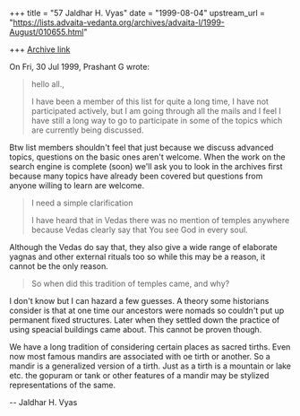 +++
title = "57 Jaldhar H. Vyas"
date = "1999-08-04"
upstream_url = "https://lists.advaita-vedanta.org/archives/advaita-l/1999-August/010655.html"

+++
[Archive link](https://lists.advaita-vedanta.org/archives/advaita-l/1999-August/010655.html)

On Fri, 30 Jul 1999, Prashant G wrote:

> hello all.,
>
> I have been a member of this list for quite a long time, I have not participated
> actively, but I am going through all the mails and I feel I have still a long
> way to go to participate in some of the topics which are currently being
> discussed.
>

Btw list members shouldn't feel that just because we discuss advanced
topics, questions on the basic ones aren't welcome.  When the work on the
search engine is complete (soon) we'll ask you to look in the archives
first because many topics have already been covered but questions from
anyone willing to learn are welcome.

> I need a simple clarification
>
> I have heard that in Vedas there was no mention of temples anywhere because
> Vedas clearly say that You see God in every soul.

Although the Vedas do say that, they also give a wide range of elaborate
yagnas and other external rituals too so while this may be a reason, it
cannot be the only reason.

> So when did this tradition of temples came, and why?

I don't know but I can hazard a few guesses.  A theory some historians
consider is that at one time our ancestors were nomads so couldn't put up
permanent fixed structures.  Later when they settled down the practice of
using speacial buildings came about.  This cannot be proven though.

We have a long tradition of considering certain places as sacred tirths.
Even now most famous mandirs are associated with oe tirth or another.  So
a mandir is a generalized version of a tirth.  Just as a tirth is a
mountain or lake etc. the gopuram or tank or other features of a mandir
may be stylized representations of the same.


--
Jaldhar H. Vyas <jaldhar at braincells.com>

